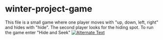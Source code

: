 # winter-project-game
This file is a small game where one player moves with "up, down, left, right" and hides with "hide". The second player looks for the hiding spot. To run the game enter "Hide and Seek"
[![Alternate Text]({image-url})]({https://user-images.githubusercontent.com/89731694/212645307-6bae8427-a595-47dd-a0c9-f0772e97582e.mov} "Link Title")



